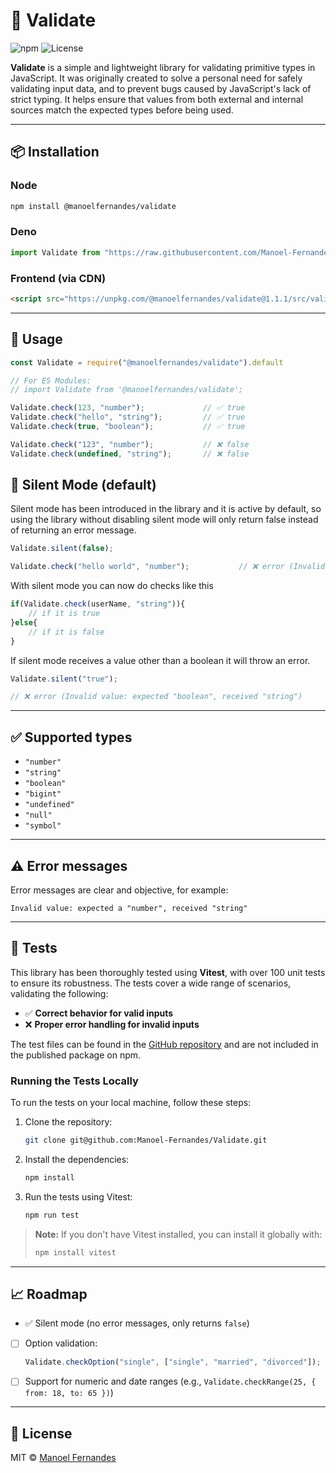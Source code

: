 # 🧪 Validate

![npm](https://img.shields.io/npm/v/@manoelfernandes/validate)
![License](https://img.shields.io/badge/license-MIT-green)

**Validate** is a simple and lightweight library for validating primitive types in JavaScript. It was originally created to solve a personal need for safely validating input data, and to prevent bugs caused by JavaScript's lack of strict typing. It helps ensure that values from both external and internal sources match the expected types before being used.

---

## 📦 Installation

### Node
```bash
npm install @manoelfernandes/validate
```

### Deno
```js
import Validate from "https://raw.githubusercontent.com/Manoel-Fernandes/Validate/main/src/validate.js";
```

### Frontend (via CDN)  
```html
<script src="https://unpkg.com/@manoelfernandes/validate@1.1.1/src/validate.js"></script>
```

---

## 🚀 Usage

```js
const Validate = require("@manoelfernandes/validate").default

// For ES Modules:
// import Validate from '@manoelfernandes/validate';

Validate.check(123, "number");             // ✅ true
Validate.check("hello", "string");         // ✅ true
Validate.check(true, "boolean");           // ✅ true

Validate.check("123", "number");           // ❌ false
Validate.check(undefined, "string");       // ❌ false
```

## 🔕 Silent Mode (default)

Silent mode has been introduced in the library and it is active by default, so using the library without disabling silent mode will only return false instead of returning an error message.


```js
Validate.silent(false);

Validate.check("hello world", "number");           // ❌ error (Invalid value: expected "number", received "string")
```

With silent mode you can now do checks like this

```js
if(Validate.check(userName, "string")){
	// if it is true
}else{
	// if it is false
}
```

If silent mode receives a value other than a boolean it will throw an error.

```js
Validate.silent("true");

// ❌ error (Invalid value: expected "boolean", received "string")
```

---

## ✅ Supported types

- `"number"`
- `"string"`
- `"boolean"`
- `"bigint"`
- `"undefined"`
- `"null"`
- `"symbol"`

---

## ⚠️ Error messages

Error messages are clear and objective, for example:

```
Invalid value: expected a "number", received "string"
```

---

## 🧪 Tests

This library has been thoroughly tested using **Vitest**, with over 100 unit tests to ensure its robustness. The tests cover a wide range of scenarios, validating the following:

* ✅ **Correct behavior for valid inputs**
* ❌ **Proper error handling for invalid inputs**

The test files can be found in the [GitHub repository](https://github.com/Manoel-Fernandes/Validate) and are not included in the published package on npm.

### Running the Tests Locally

To run the tests on your local machine, follow these steps:

1. Clone the repository:

   ```bash
   git clone git@github.com:Manoel-Fernandes/Validate.git
   ```

2. Install the dependencies:

   ```bash
   npm install
   ```

3. Run the tests using Vitest:

   ```bash
   npm run test
   ```

> **Note:** If you don't have Vitest installed, you can install it globally with:
>
> ```bash
> npm install vitest
> ```

---

## 📈 Roadmap

- ✅ Silent mode (no error messages, only returns `false`)
- [ ] Option validation:
  ```js
  Validate.checkOption("single", ["single", "married", "divorced"]);
  ```
- [ ] Support for numeric and date ranges (e.g., `Validate.checkRange(25, { from: 18, to: 65 })`)

---

## 📄 License

MIT © [Manoel Fernandes](https://github.com/manoelfernandes)







